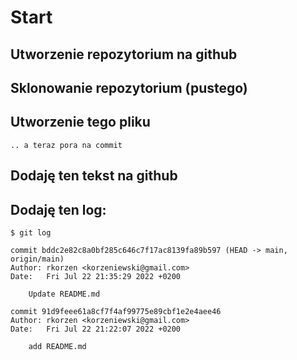 # Start

## Utworzenie repozytorium na github

## Sklonowanie repozytorium (pustego)

## Utworzenie tego pliku

    .. a teraz pora na commit

## Dodaję ten tekst na github

## Dodaję ten log:

    $ git log

    commit bddc2e82c8a0bf285c646c7f17ac8139fa89b597 (HEAD -> main, origin/main)
    Author: rkorzen <korzeniewski@gmail.com>
    Date:   Fri Jul 22 21:35:29 2022 +0200

        Update README.md

    commit 91d9feee61a8cf7f4af99775e89cbf1e2e4aee46
    Author: rkorzen <korzeniewski@gmail.com>
    Date:   Fri Jul 22 21:22:07 2022 +0200

        add README.md

